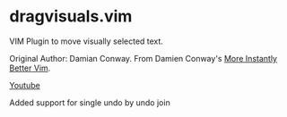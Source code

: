 # dragvisuals.vim
VIM Plugin to move visually selected text.

Original Author: Damian Conway. 
From Damien Conway's [More Instantly Better Vim](http://www.oscon.com/oscon2013/public/schedule/detail/28875).

[Youtube](https://www.youtube.com/watch?v=aHm36-na4-4)


Added support for single undo by undo join
